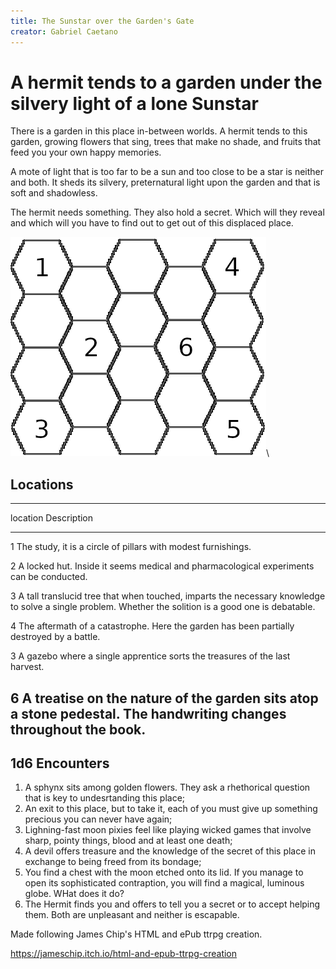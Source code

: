 ```yaml
---
title: The Sunstar over the Garden's Gate
creator: Gabriel Caetano
---
```


# A hermit tends to a garden under the silvery light of a lone Sunstar

There is a garden in this place in-between worlds. A hermit tends to this garden, growing flowers that sing, trees that make no shade, and fruits that feed you your own happy memories.

A mote of light that is too far to be a sun and too close to be a star is neither and both. It sheds its silvery, preternatural light upon the garden and that is soft and shadowless.

The hermit needs something. They also hold a secret. Which will they reveal and which will you have to find out to get out of this displaced place.

![A hex map showing six locations.](./hexmap.png "")\ 

## Locations

------------------------------------------------ 
location   Description
---------  ------------------------------------- 
1          The study, it is a circle of
           pillars with modest furnishings.

2          A locked hut. Inside it seems
           medical and pharmacological
           experiments can be conducted.

3          A tall translucid tree that when
           touched, imparts the necessary
           knowledge to solve a single
           problem. Whether the solition is
           a good one is debatable.

4          The aftermath of a catastrophe.
           Here the garden has been partially
           destroyed by a battle.

3          A gazebo where a single apprentice
           sorts the treasures of the last
           harvest.

6          A treatise on the nature of the
           garden sits atop a stone pedestal.
           The handwriting changes throughout
           the book.
------------------------------------------------ 

## 1d6 Encounters

1. A sphynx sits among golden flowers. They ask a rhethorical question that is key to undesrtanding this place;
2. An exit to this place, but to take it, each of you must give up something precious you can never have again;
3. Lighning-fast moon pixies feel like playing wicked games that involve sharp, pointy things, blood and at least one death;
4. A devil offers treasure and the knowledge of the secret of this place in exchange to being freed from its bondage;
5. You find a chest with the moon etched onto its lid. If you manage to open its sophisticated contraption, you will find a magical, luminous globe. WHat does it do?
6. The Hermit finds you and offers to tell you a secret or to accept helping them. Both are unpleasant and neither is escapable.

Made following James Chip's HTML and ePub ttrpg creation.

https://jameschip.itch.io/html-and-epub-ttrpg-creation